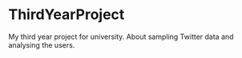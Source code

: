 ThirdYearProject
================

My third year project for university. About sampling Twitter data and analysing the users. 
